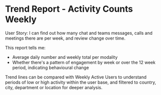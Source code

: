 # Trend Report - Activity Counts Weekly

User Story: I can find out how many chat and teams messages, calls and meetings there are per week, and review change over time.

This report tells me:

- Average daily number and weekly total per modality
- Whether there's a pattern of engagement by week or over the 12 week period, indicating behavioural change

Trend lines can be compared with Weekly Active Users to understand periods of low or high activity within the user base, and filtered to country, city, department or location for deeper analysis. 
